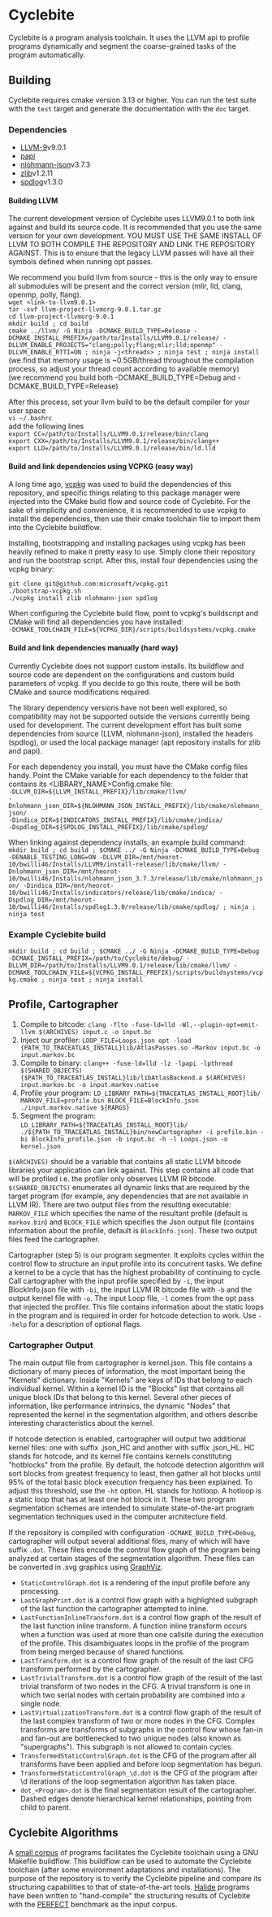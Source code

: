 # Cyclebite

Cyclebite is a program analysis toolchain. It uses the LLVM api to profile programs dynamically and segment the coarse-grained tasks of the program automatically. 

## Building
Cyclebite requires cmake version 3.13 or higher. You can run the test suite with the `test` target and generate the documentation with the `doc` target.

### Dependencies
* [LLVM-9](https://llvm.org/)v9.0.1
* [papi](https://icl.utk.edu/papi/)
* [nlohmann-json](https://github.com/nlohmann/json)v3.7.3
* [zlib](https://www.zlib.net/)v1.2.11
* [spdlog](https://github.com/gabime/spdlog)v1.3.0

#### Building LLVM

The current development version of Cyclebite uses LLVM9.0.1 to both link against and build its source code. It is recommended that you use the same version for your own development. YOU MUST USE THE SAME INSTALL OF LLVM TO BOTH COMPILE THE REPOSITORY AND LINK THE REPOSITORY AGAINST. This is to ensure that the legacy LLVM passes will have all their symbols defined when running opt passes.

We recommend you build llvm from source - this is the only way to ensure all submodules will be present and the correct version (mlir, lld, clang, openmp, polly, flang).  
`wget <link-to-llvm9.0.1>`  
`tar -xvf llvm-project-llvmorg-9.0.1.tar.gz`  
`cd llvm-project-llvmorg-9.0.1`  
`mkdir build ; cd build`  
`cmake ../llvm/ -G Ninja -DCMAKE_BUILD_TYPE=Release -DCMAKE_INSTALL_PREFIX=/path/to/Installs/LLVM9.0.1/release/ -DLLVM_ENABLE_PROJECTS="clang;polly;flang;mlir;lld;openmp" -DLLVM_ENABLE_RTTI=ON ; ninja -j<threads> ; ninja test ; ninja install`  
(we find that memory usage is ~0.5GB/thread throughout the compilation process, so adjust your thread count according to available memory)  
(we recommend you build both -DCMAKE_BUILD_TYPE=Debug and -DCMAKE_BUILD_TYPE=Release)  

After this process, set your llvm build to be the default compiler for your user space  
`vi ~/.bashrc`  
add the following lines  
`export CC=/path/to/Installs/LLVM9.0.1/release/bin/clang`  
`export CXX=/path/to/Installs/LLVM9.0.1/release/bin/clang++`  
`export LLD=/path/to/Installs/LLVM9.0.1/release/bin/ld.lld`  

#### Build and link dependencies using VCPKG (easy way)
A long time ago, [vcpkg](https://github.com/microsoft/vcpkg) was used to build the dependencies of this repository, and specific things relating to this package manager were injected into the CMake build flow and source code of Cyclebite. For the sake of simplicity and convenience, it is recommended to use vcpkg to install the dependencies, then use their cmake toolchain file to import them into the Cyclebite buildflow.

Installing, bootstrapping and installing packages using vcpkg has been heavily refined to make it pretty easy to use. Simply clone their repository and run the bootstrap script. After this, install four dependencies using the vcpkg binary:  

`git clone git@github.com:microsoft/vcpkg.git`  
`./bootstrap-vcpkg.sh`  
`./vcpkg install zlib nlohmann-json spdlog`  

When configuring the Cyclebite build flow, point to vcpkg's buildscript and CMake will find all dependencies you have installed:  
`-DCMAKE_TOOLCHAIN_FILE=${VCPKG_DIR}/scripts/buildsystems/vcpkg.cmake`  

#### Build and link dependencies manually (hard way)
Currently Cyclebite does not support custom installs. Its buildflow and source code are dependent on the configurations and custom build parameters of vcpkg. If you decide to go this route, there will be both CMake and source modifications required.

The library dependency versions have not been well explored, so compatibility may not be supported outside the versions currently being used for development. The current development effort has built some dependencies from source (LLVM, nlohmann-json), installed the headers (spdlog), or used the local package manager (apt repository installs for zlib and papi).

For each dependency you install, you must have the CMake config files handy. Point the CMake variable for each dependency to the folder that contains its <LIBRARY_NAME>Config.cmake file:  
`-DLLVM_DIR=${LLVM_INSTALL_PREFIX}/lib/cmake/llvm/`  
`-Dnlohmann_json_DIR=${NLOHMANN_JSON_INSTALL_PREFIX}/lib/cmake/nlohmann_json/`  
`-Dindica_DIR=${INDICATORS_INSTALL_PREFIX}/lib/cmake/indica/`  
`-Dspdlog_DIR=${SPDLOG_INSTALL_PREFIX}/lib/cmake/spdlog/`  

When linking against dependency installs, an example build command:  
`mkdir build ; cd build ; $CMAKE ../ -G Ninja -DCMAKE_BUILD_TYPE=Debug -DENABLE_TESTING_LONG=ON -DLLVM_DIR=/mnt/heorot-10/bwilli46/Installs/LLVM9/install-release/lib/cmake/llvm/ -Dnlohmann_json_DIR=/mnt/heorot-10/bwilli46/Installs/nlohmann_json_3.7.3/release/lib/cmake/nlohmann_json/ -Dindica_DIR=/mnt/heorot-10/bwilli46/Installs/indicators/release/lib/cmake/indica/ -Dspdlog_DIR=/mnt/heorot-10/bwilli46/Installs/spdlog1.3.0/release/lib/cmake/spdlog/ ; ninja ; ninja test`  

### Example Cyclebite build 
`mkdir build ; cd build ; $CMAKE ../ -G Ninja -DCMAKE_BUILD_TYPE=Debug -DCMAKE_INSTALL_PREFIX=/path/to/Cyclebite/debug/ -DLLVM_DIR=/path/to/Installs/LLVM9.0.1/release/lib/cmake/llvm/ -DCMAKE_TOOLCHAIN_FILE=${VCPKG_INSTALL_PREFIX}/scripts/buildsystems/vcpkg.cmake ; ninja test ; ninja install`

## Profile, Cartographer
1. Compile to bitcode: `clang -flto -fuse-ld=lld -Wl,--plugin-opt=emit-llvm $(ARCHIVES) input.c -o input.bc`
2. Inject our profiler: `LOOP_FILE=Loops.json opt -load {PATH_TO_TRACEATLAS_INSTALL}lib/AtlasPasses.so -Markov input.bc -o input.markov.bc`
3. Compile to binary: `clang++ -fuse-ld=lld -lz -lpapi -lpthread $(SHARED_OBJECTS) {$PATH_TO_TRACEATLAS_INSTALL}lib/libAtlasBackend.a $(ARCHIVES) input.markov.bc -o input.markov.native`
4. Profile your program: `LD_LIBRARY_PATH=${TRACEATLAS_INSTALL_ROOT}lib/ MARKOV_FILE=profile.bin BLOCK_FILE=BlockInfo.json ./input.markov.native ${RARGS}`
5. Segment the program: `LD_LIBRARY_PATH=${TRACEATLAS_INSTALL_ROOT}lib/ ./${PATH_TO_TRACEATLAS_INSTALL}bin/newCartographer -i profile.bin -bi BlockInfo_profile.json -b input.bc -h -l Loops.json -o kernel.json`

`$(ARCHIVES)` should be a variable that contains all static LLVM bitcode libraries your application can link against. This step contains all code that will be profiled i.e. the profiler only observes LLVM IR bitcode. `$(SHARED_OBJECTS)` enumerates all dynamic links that are required by the target program (for example, any dependencies that are not available in LLVM IR). There are two output files from the resulting executable: `MARKOV_FILE` which specifies the name of the resultant profile (default is `markov.bin`) and `BLOCK_FILE` which specifies the Json output file (contains information about the profile, default is `BlockInfo.json`). These two output files feed the cartographer.

Cartographer (step 5) is our program segmenter. It exploits cycles within the control flow to structure an input profile into its concurrent tasks. We define a kernel to be a cycle that has the highest probability of continuing to cycle. Call cartographer with the input profile specified by `-i`, the input BlockInfo.json file with `-bi`, the input LLVM IR bitcode file with `-b` and the output kernel file with `-o`. The input Loop file, `-l` comes from the opt pass that injected the profiler. This file contains information about the static loops in the program and is required in order for hotcode detection to work. Use `--help` for a description of optional flags. 

### Cartographer Output
The main output file from cartographer is kernel.json. This file contains a dictionary of many pieces of information, the most important being the "Kernels" dictionary. Inside "Kernels" are keys of IDs that belong to each individual kernel. Within a kernel ID is the "Blocks" list that contains all unique block IDs that belong to this kernel. Several other pieces of information, like performance intrinsics, the dynamic "Nodes" that represented the kernel in the segmentation algorithm, and others describe interesting characteristics about the kernel.

If hotcode detection is enabled, cartographer will output two additional kernel files: one with suffix .json_HC and another with suffix .json_HL. HC stands for hotcode, and its kernel file contains kernels constituting "hotblocks" from the profile. By default, the hotcode detection algorithm will sort blocks from greatest frequency to least, then gather all hot blocks until 95% of the total basic block execution frequency has been explained. To adjust this threshold, use the `-ht` option. HL stands for hotloop. A hotloop is a static loop that has at least one hot block in it. These two program segmentation schemes are intended to simulate state-of-the-art program segmentation techniques used in the computer architecture field.

If the repository is compiled with configuration `-DCMAKE_BUILD_TYPE=Debug`, cartographer will output several additional files, many of which will have suffix `.dot`. These files encode the control flow graph of the program being analyzed at certain stages of the segmentation algorithm. These files can be converted in .svg graphics using [GraphViz](https://pypi.org/project/graphviz/). 

* `StaticControlGraph.dot` is a rendering of the input profile before any processing.
* `LastGraphPrint.dot` is a control flow graph with a highlighted subgraph of the last function the cartographer attempted to inline.
* `LastFunctionInlineTransform.dot` is a control flow graph of the result of the last function inline transform. A function inline transform occurs when a function was used at more than one callsite during the execution of the profile. This disambiguates loops in the profile of the program from being merged because of shared functions.
* `LastTransform.dot` is a control flow graph of the result of the last CFG transform performed by the cartographer.
* `LastTrivialTransform.dot` is a control flow graph of the result of the last trivial transform of two nodes in the CFG. A trivial transform is one in which two serial nodes with certain probability are combined into a single node.
* `LastVirtualizationTransform.dot` is a control flow graph of the result of the last complex transform of two or more nodes in the CFG. Complex transforms are transforms of subgraphs in the control flow whose fan-in and fan-out are bottlenecked to two unique nodes (also known as "supergraphs"). This subgraph is not allowed to contain cycles.
* `TransformedStaticControlGraph.dot` is the CFG of the program after all transforms have been applied and before loop segmentation has begun.
* `TransformedStaticControlGraph_\d.dot` is the CFG of the program after \d iterations of the loop segmentation algorithm has taken place.
* `dot_<Program>.dot` is the final segmentation result of the cartographer. Dashed edges denote hierarchical kernel relationships, pointing from child to parent. 

## Cyclebite Algorithms
A [small corpus](https://github.com/benroywillis/Algorithms) of programs facilitates the Cyclebite toolchain using a GNU Makefile buildflow. This buildflow can be used to automate the Cyclebite toolchain (after some environment adaptations and installations). The purpose of the repository is to verify the Cyclebite pipeline and compare its structuring capabilities to that of state-of-the-art tools. [Halide](https://github.com/halide/Halide) programs have been written to "hand-compile" the structuring results of Cyclebite with the [PERFECT](https://hpc.pnl.gov/PERFECT/) benchmark as the input corpus.
